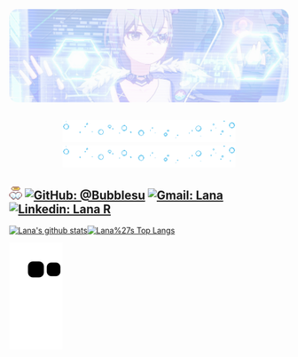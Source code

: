 <div align="center">
    <img max-width="800" style="opacity: 0.3; border-radius: 15px" src="wolf.png"/>

## <img height="40" src="bubble.gif"/> <img height="40" src="bubble.gif"/>

</div>


## <img height="23" src="wings.webp"/>   [![GitHub: @Bubblesu](https://img.shields.io/github/followers/Bubblesu?label=follow&style=social)](https://github.com/) [![Gmail: Lana](https://img.shields.io/badge/Gmail-Lana-red)](mailto:milksuberry@gmail.com) [![Linkedin: Lana R](https://img.shields.io/badge/-Lana%20R-blue?style=flat-square&logo=Linkedin&logoColor=white&link=https://www.linkedin.com/in/lana-ramos-5410b7201/)](https://www.linkedin.com/in/lana-ramos-5410b7201/)


[![Lana's github stats](https://github-readme-stats.vercel.app/api?username=bubblesu&count_private=true&show_icons=true&custom_title=☁️MyStates&line_height=20)](https://github.com/bubblesu)[![Lana%27s Top Langs](https://github-readme-stats.vercel.app/api/top-langs/?username=bubblesu&layout=compact&custom_title=☁️Languages)](https://github.com/bubblesu/github-readme-stats)



![Snake animation](https://github.com/Bubblesu/Bubblesu/blob/output/github-contribution-grid-snake.svg)


